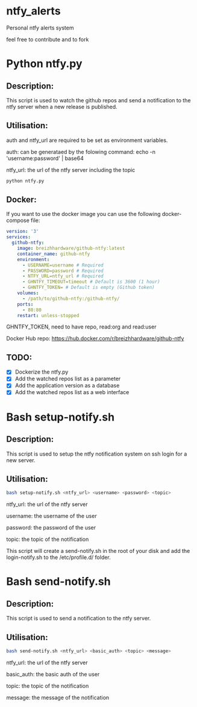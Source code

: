 # ntfy_alerts
Personal ntfy alerts system

feel free to contribute and to fork

# Python ntfy.py
## Description:
This script is used to watch the github repos and send a notification to the ntfy server when a new release is published.
## Utilisation:
auth and ntfy_url are required to be set as environment variables.

auth: can be generataed by the folowing command: echo -n 'username:password' | base64

ntfy_url: the url of the ntfy server including the topic

````python
python ntfy.py
````
## Docker:
If you want to use the docker image you can use the following docker-compose file:
````yaml
version: '3'
services:
  github-ntfy:
    image: breizhhardware/github-ntfy:latest
    container_name: github-ntfy
    environment:
      - USERNAME=username # Required
      - PASSWORD=password # Required
      - NTFY_URL=ntfy_url # Required
      - GHNTFY_TIMEOUT=timeout # Default is 3600 (1 hour)
      - GHNTFY_TOKEN= # Default is empty (Github token)
    volumes:
      - /path/to/github-ntfy:/github-ntfy/
    ports:
      - 80:80
    restart: unless-stopped
````
GHNTFY_TOKEN, need to have repo, read:org and read:user

Docker Hub repo: https://hub.docker.com/r/breizhhardware/github-ntfy
## TODO:
- [x] Dockerize the ntfy.py
- [x] Add the watched repos list as a parameter
- [x] Add the application version as a database
- [x] Add the watched repos list as a web interface
# Bash setup-notify.sh
## Description:
This script is used to setup the ntfy notification system on ssh login for a new server.
## Utilisation:
````bash
bash setup-notify.sh <ntfy_url> <username> <password> <topic>
````
ntfy_url: the url of the ntfy server

username: the username of the user

password: the password of the user

topic: the topic of the notification

This script will create a send-notify.sh in the root of your disk and add the login-notify.sh to the /etc/profile.d/ folder.
# Bash send-notify.sh
## Description:
This script is used to send a notification to the ntfy server.
## Utilisation:
````bash
bash send-notify.sh <ntfy_url> <basic_auth> <topic> <message>
````
ntfy_url: the url of the ntfy server

basic_auth: the basic auth of the user

topic: the topic of the notification

message: the message of the notification


